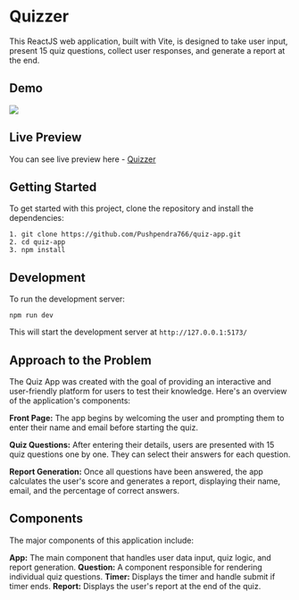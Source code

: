 # Quizzer

This ReactJS web application, built with Vite, is designed to take user input, present 15 quiz questions, collect user responses, and generate a report at the end.

## Demo

![](https://github.com/Pushpendra766/codelab/blob/main/client/src/assets/codelab.gif)

## Live Preview

You can see live preview here - [Quizzer](https://quizzer766.netlify.app/)

## Getting Started 

To get started with this project, clone the repository and install the dependencies:
```
1. git clone https://github.com/Pushpendra766/quiz-app.git
2. cd quiz-app
3. npm install
```

## Development

To run the development server:

 `npm run dev`

This will start the development server at `http://127.0.0.1:5173/`

## Approach to the Problem

The Quiz App was created with the goal of providing an interactive and user-friendly platform for users to test their knowledge. Here's an overview of the application's components:

**Front Page:** The app begins by welcoming the user and prompting them to enter their name and email before starting the quiz.

**Quiz Questions:** After entering their details, users are presented with 15 quiz questions one by one. They can select their answers for each question.

**Report Generation:** Once all questions have been answered, the app calculates the user's score and generates a report, displaying their name, email, and the percentage of correct answers.

## Components
The major components of this application include:

**App:** The main component that handles user data input, quiz logic, and report generation.
**Question:** A component responsible for rendering individual quiz questions.
**Timer:** Displays the timer and handle submit if timer ends.
**Report:** Displays the user's report at the end of the quiz.

